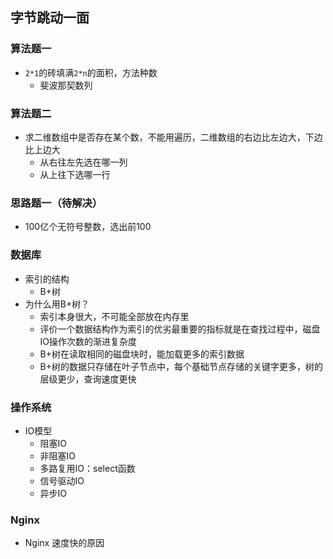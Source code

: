 ## 字节跳动一面

### 算法题一

- `2*1`的砖填满`2*n`的面积，方法种数
  - 斐波那契数列

### 算法题二

- 求二维数组中是否存在某个数，不能用遍历，二维数组的右边比左边大，下边比上边大
  - 从右往左先选在哪一列
  - 从上往下选哪一行

### 思路题一（待解决）

- 100亿个无符号整数，选出前100

### 数据库

- 索引的结构
  - B+树
- 为什么用B+树？
  - 索引本身很大，不可能全部放在内存里
  - 评价一个数据结构作为索引的优劣最重要的指标就是在查找过程中，磁盘IO操作次数的渐进复杂度
  - B+树在读取相同的磁盘块时，能加载更多的索引数据
  - B+树的数据只存储在叶子节点中，每个基础节点存储的关键字更多，树的层级更少，查询速度更快

### 操作系统

- IO模型
  - 阻塞IO
  - 非阻塞IO
  - 多路复用IO：select函数
  - 信号驱动IO
  - 异步IO

### Nginx

- Nginx 速度快的原因